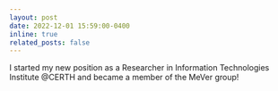 ```yaml
---
layout: post
date: 2022-12-01 15:59:00-0400
inline: true
related_posts: false
---
```


I started my new position as a Researcher in Information Technologies Institute @CERTH and became a member of the MeVer group!
